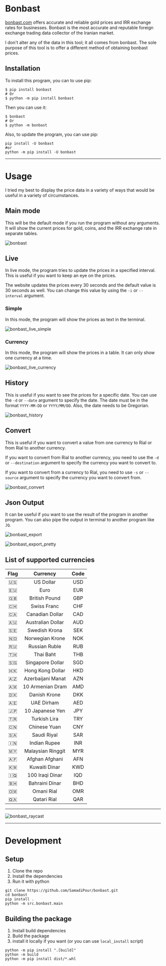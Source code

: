 # Bonbast

[bonbast.com](https://bonbast.com) offers accurate and reliable gold prices and IRR exchange rates for businesses.
Bonbast is the most accurate and reputable foreign exchange trading data collector of the Iranian market.

I don't alter any of the data in this tool; it all comes from bonbast. The sole purpose of this tool is to offer a
different method of obtaining bonbast prices.

## Installation

To install this program, you can to use pip:

```shell
$ pip install bonbast
# Or
$ python -m pip install bonbast
```

Then you can use it:

```shell
$ bonbast
# Or
$ python -m bonbast
```

Also, to update the program, you can use pip:

```shell
pip install -U bonbast
#or
python -m pip install -U bonbast
```

---

# Usage

I tried my best to display the price data in a variety of ways that would be useful in a variety of circumstances.

## Main mode

This will be the default mode if you run the program without any arguments. It will show the current prices for gold,
coins, and the IRR exchange rate in separate tables.

![bonbast](https://user-images.githubusercontent.com/24422125/194708514-e7b76a69-0671-4a6c-a025-51f29558f087.png)

## Live

In live mode, the program tries to update the prices in a specified interval. This is useful if you want to keep an eye
on the prices.

The website updates the prices every 30 seconds and the default value is 30 seconds as well. You can change this value
by using the `-i` or `--interval` argument.

### Simple

In this mode, the program will show the prices as text in the terminal.

![bonbast_live_simple](https://user-images.githubusercontent.com/24422125/194708537-09f98a47-a6b2-4489-a106-9bf22db6d527.png)

### Currency

In this mode, the program will show the prices in a table. It can only show one currency at a time.

![bonbast_live_currency](https://user-images.githubusercontent.com/24422125/194708542-241d2e11-35ec-4868-91ec-30ff7ca5e6e0.png)

## History

This is useful if you want to see the prices for a specific date. You can use the `-d` or `--date` argument to specify
the date. The date must be in the format `YYYY-MM-DD` or `YYYY/MM/DD`. Also, the date needs to be Gregorian.

![bonbast_history](https://user-images.githubusercontent.com/24422125/194708555-fb5ada09-8e74-497d-8b61-74f27dea9220.png)

## Convert

This is useful if you want to convert a value from one currency to Rial or from Rial to another currency.

If you want to convert from Rial to another currency, you need to use the `-d` or `--destination` argument to specify
the currency you want to convert to.

If you want to convert from a currency to Rial, you need to use `-s` or `--source` argument to specify the currency you
want to convert from.

![bonbast_convert](https://user-images.githubusercontent.com/24422125/194708562-38f9f08c-9bc7-41d0-9889-04f38007b7f3.png)

## Json Output

It can be useful if you want to use the result of the program in another program. You can also pipe the output in
terminal to another program like `JQ`.

![bonbast_export](https://user-images.githubusercontent.com/24422125/194708575-58fc19a5-9aa9-4e6d-b020-a40835d9d55d.png)

![bonbast_export_pretty](https://user-images.githubusercontent.com/24422125/194708592-471a189b-e3f4-4a29-b36c-ad536d93822e.png)

## List of supported currencies

| Flag |     Currency      | Code |
|:----:|:-----------------:|:----:|
| 🇺🇸 |     US Dollar     | USD  |
| 🇪🇺 |       Euro        | EUR  |
| 🇬🇧 |   British Pound   | GBP  |
| 🇨🇭 |    Swiss Franc    | CHF  |
| 🇨🇦 |  Canadian Dollar  | CAD  |
| 🇦🇺 | Australian Dollar | AUD  |
| 🇸🇪 |   Swedish Krona   | SEK  |
| 🇳🇴 |  Norwegian Krone  | NOK  |
| 🇷🇺 |   Russian Ruble   | RUB  |
| 🇹🇭 |     Thai Baht     | THB  |
| 🇸🇬 | Singapore Dollar  | SGD  |
| 🇭🇰 | Hong Kong Dollar  | HKD  |
| 🇦🇿 | Azerbaijani Manat | AZN  |
| 🇦🇲 | 10 Armenian Dram  | AMD  |
| 🇩🇰 |   Danish Krone    | DKK  |
| 🇦🇪 |    UAE Dirham     | AED  |
| 🇯🇵 |  10 Japanese Yen  | JPY  |
| 🇹🇷 |   Turkish Lira    | TRY  |
| 🇨🇳 |   Chinese Yuan    | CNY  |
| 🇸🇦 |    Saudi Riyal    | SAR  |
| 🇮🇳 |   Indian Rupee    | INR  |
| 🇲🇾 | Malaysian Ringgit | MYR  |
| 🇦🇫 |  Afghan Afghani   | AFN  |
| 🇰🇼 |   Kuwaiti Dinar   | KWD  |
| 🇮🇶 |  100 Iraqi Dinar  | IQD  |
| 🇧🇭 |  Bahraini Dinar   | BHD  |
| 🇴🇲 |    Omani Rial     | OMR  |
| 🇶🇦 |    Qatari Rial    | QAR  |

---

![bonbast_raycast](https://user-images.githubusercontent.com/24422125/194708612-a5f5557c-aab3-4ded-b500-9e08b594949c.png)

---

# Development

## Setup

1. Clone the repo
2. Install the dependencies
3. Run it with python

```shell
git clone https://github.com/SamadiPour/bonbast.git
cd bonbast
pip install .
python -m src.bonbast.main
```

## Building the package

1. Install build dependencies
2. Build the package
3. install it locally if you want (or you can use `local_install` script)

```shell
python -m pip install ".[build]"
python -m build
python -m pip install dist/*.whl
```
